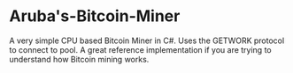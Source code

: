 Aruba's-Bitcoin-Miner
=====================

A very simple CPU based Bitcoin Miner in C#. Uses the GETWORK protocol to connect to pool. A great reference implementation if you are trying to understand how Bitcoin mining works.
